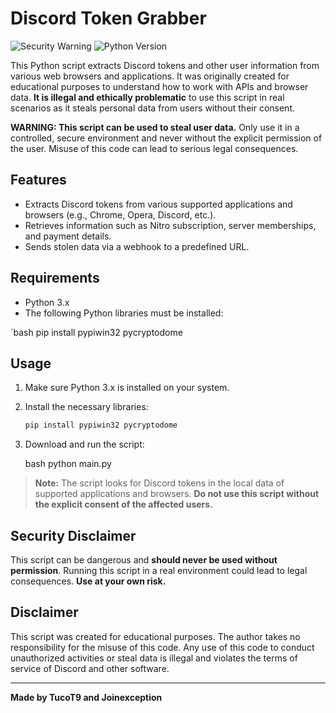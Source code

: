 
# Discord Token Grabber

![Security Warning](https://img.shields.io/badge/Warning-Illegal%20Use%20Prohibited-red)
![Python Version](https://img.shields.io/badge/Python-3.x-blue)

This Python script extracts Discord tokens and other user information from various web browsers and applications. It was originally created for educational purposes to understand how to work with APIs and browser data. **It is illegal and ethically problematic** to use this script in real scenarios as it steals personal data from users without their consent.

**WARNING: This script can be used to steal user data.** Only use it in a controlled, secure environment and never without the explicit permission of the user. Misuse of this code can lead to serious legal consequences.

## Features

- Extracts Discord tokens from various supported applications and browsers (e.g., Chrome, Opera, Discord, etc.).
- Retrieves information such as Nitro subscription, server memberships, and payment details.
- Sends stolen data via a webhook to a predefined URL.

## Requirements

- Python 3.x
- The following Python libraries must be installed:

`bash
pip install pypiwin32 pycryptodome


## Usage

1. Make sure Python 3.x is installed on your system.
2. Install the necessary libraries:
   ```bash
   pip install pypiwin32 pycryptodome
   ```
3. Download and run the script:

   bash
   python main.py
   

> **Note:** The script looks for Discord tokens in the local data of supported applications and browsers. **Do not use this script without the explicit consent of the affected users.**

## Security Disclaimer

This script can be dangerous and **should never be used without permission**. Running this script in a real environment could lead to legal consequences. **Use at your own risk.**

## Disclaimer

This script was created for educational purposes. The author takes no responsibility for the misuse of this code. Any use of this code to conduct unauthorized activities or steal data is illegal and violates the terms of service of Discord and other software.

---

**Made by TucoT9 and Joinexception**


